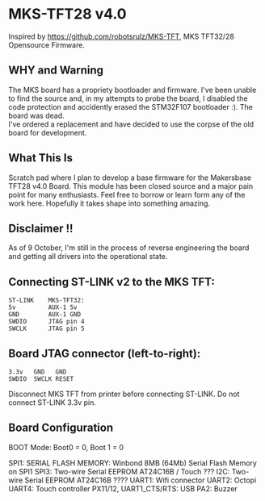 # MKS-TFT28 v4.0
Inspired by https://github.com/robotsrulz/MKS-TFT, MKS TFT32/28 Opensource Firmware.

## WHY and Warning
The MKS board has a propriety bootloader and firmware. I've been unable to find the source and, in my attempts to probe the board, I disabled the code protection and accidently erased the STM32F107 bootloader :). The board was dead.  
I've ordered a replacement and have decided to use the corpse of the old board for development. 

## What This Is
Scratch pad where I plan to develop a base firmware for the Makersbase TFT28 v4.0 Board. This module has been closed source and a major pain point for many enthusiasts. Feel free to borrow or learn form any of the work here. Hopefully it takes shape into something amazing. 

## Disclaimer !! 
As of 9 October, I'm still in the process of reverse engineering the board and getting all drivers into the operational state. 

## Connecting ST-LINK v2 to the MKS TFT: 

    ST-LINK    MKS-TFT32: 
    5v         AUX-1 5v 
    GND        AUX-1 GND 
    SWDIO      JTAG pin 4 
    SWCLK      JTAG pin 5 

## Board JTAG connector (left-to-right):

    3.3v   GND   GND 
    SWDIO  SWCLK RESET

Disconnect MKS TFT from printer before connecting ST-LINK. Do not connect ST-LINK 3.3v pin.


## Board Configuration
BOOT Mode: Boot0 = 0, Boot 1 = 0

SPI1: SERIAL FLASH MEMORY: Winbond 8MB (64Mb) Serial Flash Memory on SPI1
SPI3: Two-wire Serial EEPROM AT24C16B / Touch ???
I2C: Two-wire Serial EEPROM AT24C16B ????
UART1: Wifi connector
UART2: Octopi
UART4: Touch controller
PX11/12, UART1_CTS/RTS: USB
PA2: Buzzer



